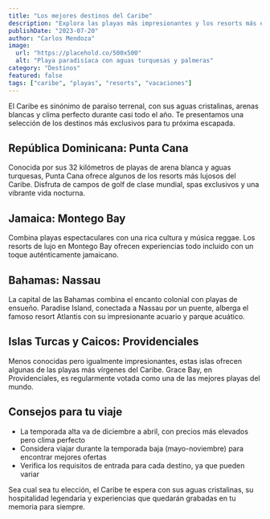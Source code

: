 ```yaml
---
title: "Los mejores destinos del Caribe"
description: "Explora las playas más impresionantes y los resorts más exclusivos del Caribe para tus próximas vacaciones."
publishDate: "2023-07-20"
author: "Carlos Mendoza"
image:
  url: "https://placehold.co/500x500"
  alt: "Playa paradisíaca con aguas turquesas y palmeras"
category: "Destinos"
featured: false
tags: ["caribe", "playas", "resorts", "vacaciones"]
---
```


El Caribe es sinónimo de paraíso terrenal, con sus aguas cristalinas, arenas blancas y clima perfecto durante casi todo el año. Te presentamos una selección de los destinos más exclusivos para tu próxima escapada.

## República Dominicana: Punta Cana

Conocida por sus 32 kilómetros de playas de arena blanca y aguas turquesas, Punta Cana ofrece algunos de los resorts más lujosos del Caribe. Disfruta de campos de golf de clase mundial, spas exclusivos y una vibrante vida nocturna.

## Jamaica: Montego Bay

Combina playas espectaculares con una rica cultura y música reggae. Los resorts de lujo en Montego Bay ofrecen experiencias todo incluido con un toque auténticamente jamaicano.

## Bahamas: Nassau

La capital de las Bahamas combina el encanto colonial con playas de ensueño. Paradise Island, conectada a Nassau por un puente, alberga el famoso resort Atlantis con su impresionante acuario y parque acuático.

## Islas Turcas y Caicos: Providenciales

Menos conocidas pero igualmente impresionantes, estas islas ofrecen algunas de las playas más vírgenes del Caribe. Grace Bay, en Providenciales, es regularmente votada como una de las mejores playas del mundo.

## Consejos para tu viaje

- La temporada alta va de diciembre a abril, con precios más elevados pero clima perfecto
- Considera viajar durante la temporada baja (mayo-noviembre) para encontrar mejores ofertas
- Verifica los requisitos de entrada para cada destino, ya que pueden variar

Sea cual sea tu elección, el Caribe te espera con sus aguas cristalinas, su hospitalidad legendaria y experiencias que quedarán grabadas en tu memoria para siempre.
